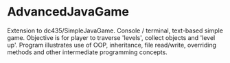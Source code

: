 # AdvancedJavaGame
Extension to dc435/SimpleJavaGame. 
Console / terminal, text-based simple game.
Objective is for player to traverse 'levels', collect objects and 'level up'.
Program illustrates use of OOP, inheritance, file read/write, overriding methods and other intermediate programming concepts.
